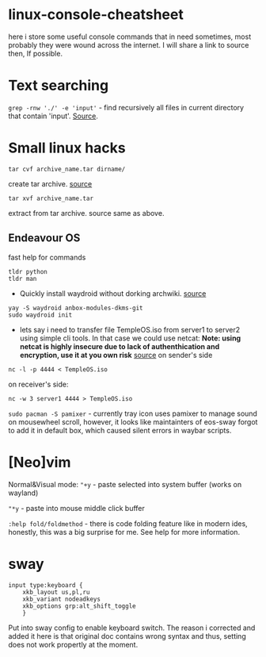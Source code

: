 # linux-console-cheatsheet
here i store some useful console commands that in need sometimes, most probably they were wound across the internet. I will share a link to source then, If possible.

# Text searching
```grep -rnw './' -e 'input'``` - find recursively all files in current directory that contain 'input'. [Source](https://stackoverflow.com/questions/16956810/how-do-i-find-all-files-containing-specific-text-on-linux).
# Small linux hacks
```
tar cvf archive_name.tar dirname/
```

create tar archive. [source](https://www.thegeekstuff.com/2010/11/50-linux-commands/)
```
tar xvf archive_name.tar
```

extract from tar archive. source same as above.
## Endeavour OS
fast help for commands
```
tldr python
tldr man
```


* Quickly install waydroid without dorking archwiki. [source](https://wiki.archlinux.org/title/Waydroid#DKMS_modules)
```
yay -S waydroid anbox-modules-dkms-git
sudo waydroid init
```

* lets say i need to transfer file TempleOS.iso from server1 to server2 using simple cli tools. In that case we could use netcat:
**Note: using netcat is highly insecure due to lack of authenthication and encryption, use it at you own risk**
[source](https://medium.com/iostrap/how-to-transfer-files-between-servers-using-netcat-d8bc13eebea)
on sender's side
```
nc -l -p 4444 < TempleOS.iso
```
on receiver's side:
```
nc -w 3 server1 4444 > TempleOS.iso
```

```sudo pacman -S pamixer``` - currently tray icon uses pamixer to manage sound on mousewheel scroll, however, it looks like maintainters of eos-sway forgot to add it in default box, which caused silent errors in waybar scripts. 
# [Neo]vim
Normal&Visual mode:
```"+y``` - paste selected into system buffer (works on wayland)

```"*y``` - paste into mouse middle click buffer

```:help fold/foldmethod``` - there is code folding feature like in modern ides, honestly, this was a big surprise for me. See help for more information.
# sway

```
input type:keyboard {
    xkb_layout us,pl,ru
    xkb_variant nodeadkeys
    xkb_options grp:alt_shift_toggle
    }
```
Put into sway config to enable keyboard switch. The reason i corrected and added it here is that original doc contains wrong syntax and thus, setting does not work propertly at the moment.
